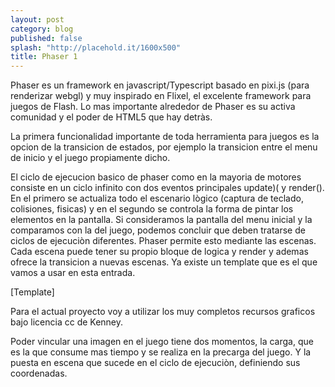 ```yaml
---
layout: post
category: blog
published: false
splash: "http://placehold.it/1600x500"
title: Phaser 1
---
```


Phaser es un framework en javascript/Typescript basado en pixi.js (para renderizar webgl) y muy inspirado en Flixel, el excelente framework para juegos de Flash.  Lo mas importante alrededor de Phaser es su activa comunidad y el poder de HTML5 que hay detràs.

La primera funcionalidad importante de toda herramienta para juegos es la opcion de la transicion de estados, por ejemplo la transicion entre el menu de inicio y el juego propiamente dicho.

El ciclo de ejecucion basico de phaser como en la mayoria de motores consiste en un ciclo infinito con dos eventos principales update)( y render().  En el primero se actualiza todo el escenario lògico (captura de teclado, colisiones, fisicas) y en el segundo se controla la forma de pintar los elementos en la pantalla.
 Si consideramos la pantalla del menu inicial y la comparamos con la del juego, podemos concluir que deben tratarse de ciclos de ejecuciòn diferentes.  Phaser permite esto mediante las escenas.  Cada escena puede tener su propio bloque de logica y render y ademas ofrece la transicion a nuevas escenas.  Ya existe un template que es el que vamos a usar en esta entrada.
 
 [Template]
 
 Para el actual proyecto voy a utilizar los muy completos recursos graficos bajo licencia cc de Kenney.
 
 Poder vincular una imagen en el juego tiene dos momentos, la carga, que es la que consume mas tiempo y se realiza en la precarga del juego.  Y la puesta en escena que sucede en el ciclo de ejecuciòn, definiendo sus coordenadas.